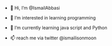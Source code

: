 - 👋 Hi, I’m @IsmailAbbasi
- 👀 I’m interested in learning programming 
- 🌱 I’m currently learning java script and Python

- 📫  reach me via twitter @ismailisonmoon

<!---
IsmailAbbasi/IsmailAbbasi is a ✨ special ✨ repository because its `README.md` (this file) appears on your GitHub profile.
You can click the Preview link to take a look at your changes.
--->
